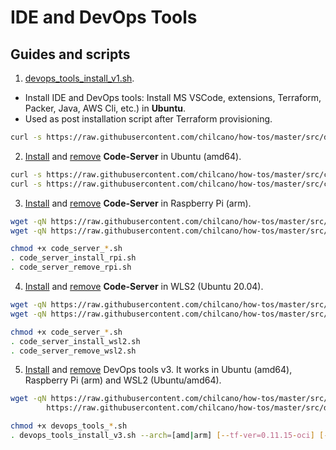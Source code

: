 # IDE and DevOps Tools

## Guides and scripts

1. [devops_tools_install_v1.sh](src/devops_tools_install_v1.sh).

* Install IDE and DevOps tools: Install MS VSCode, extensions, Terraform, Packer, Java, AWS Cli, etc.) in **Ubuntu**.
* Used as post installation script after Terraform provisioning.

```sh
curl -s https://raw.githubusercontent.com/chilcano/how-tos/master/src/devops_tools_install_v1.sh | bash
```  


2. [Install](src/code_server_install.sh) and [remove](src/code_server_remove.sh) **Code-Server** in Ubuntu (amd64).

```sh
curl -s https://raw.githubusercontent.com/chilcano/how-tos/master/src/code_server_install.sh | bash
curl -s https://raw.githubusercontent.com/chilcano/how-tos/master/src/code_server_remove.sh | bash
```

3. [Install](src/code_server_install_rpi.sh) and [remove](src/code_server_remove_rpi.sh)  **Code-Server** in Raspberry Pi (arm).

```sh
wget -qN https://raw.githubusercontent.com/chilcano/how-tos/master/src/code_server_install_rpi.sh
wget -qN https://raw.githubusercontent.com/chilcano/how-tos/master/src/code_server_remove_rpi.sh

chmod +x code_server_*.sh
. code_server_install_rpi.sh
. code_server_remove_rpi.sh
```

4. [Install](src/code_server_install_wsl2.sh) and [remove](src/code_server_remove_wsl2.sh) **Code-Server** in WLS2 (Ubuntu 20.04).

```sh
wget -qN https://raw.githubusercontent.com/chilcano/how-tos/master/src/code_server_install_wsl2.sh
wget -qN https://raw.githubusercontent.com/chilcano/how-tos/master/src/code_server_remove_wsl2.sh

chmod +x code_server_*.sh
. code_server_install_wsl2.sh
. code_server_remove_wsl2.sh
```

5. [Install](src/devops_tools_install_v3.sh) and [remove](src/devops_tools_remove_v2.sh) DevOps tools v3. It works in Ubuntu (amd64), Raspberry Pi (arm) and WSL2 (Ubuntu/amd64).

```sh
wget -qN https://raw.githubusercontent.com/chilcano/how-tos/master/src/devops_tools_install_v3.sh \
        https://raw.githubusercontent.com/chilcano/how-tos/master/src/devops_tools_remove_v3.sh

chmod +x devops_tools_*.sh  
. devops_tools_install_v3.sh --arch=[amd|arm] [--tf-ver=0.11.15-oci] [--packer-ver=1.5.5]
```
